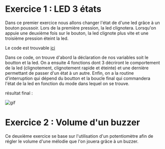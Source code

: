 # Exercice 1 : LED 3 états
Dans ce premier exercice nous allons changer l'état de d'une led grâce à un bouton poussoir. Lors de la première pression, la led clignotera. Lorsqu'on appuie une deuxième fois sur le bouton, la led clignote plus vite et une troisième pression éteint la led.

Le code est trouvable [ici](LED_3_States)

Dans ce code, on trouve d'abord la déclaration de nos variables soit le boutton et la led. On a ensuite 4 fonctions dont 3 décriront le comportement de la led (clignotement, clignotement rapide et éteinte) et une dernière permettant de passer d'un état à un autre. Enfin, on a la routine d'interruption qui dépend du boutton et la boucle final qui commandera l'état de la led en fonction du mode dans lequel on se trouve.

résultat final :

![gif](https://github.com/HEPL-Dosogne/smartcities/blob/main/GPIO/MicrosoftTeams-video.gif)


# Exercice 2 : Volume d'un buzzer
Ce deuxième exercice se base sur l'utilisation d'un potentiomètre afin de régler le volume d'une mélodie que l'on jouera grâce à un buzzer.
